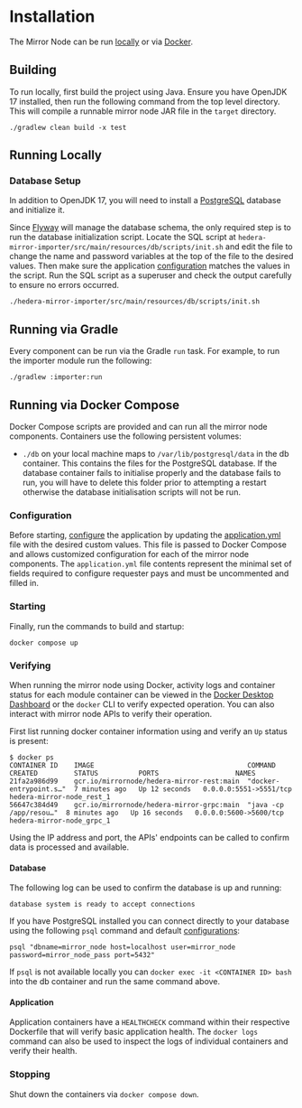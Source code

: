 # Installation

The Mirror Node can be run [locally](#running-locally) or via [Docker](#running-via-docker-compose).

## Building

To run locally, first build the project using Java. Ensure you have OpenJDK 17 installed, then run the following command
from the top level directory. This will compile a runnable mirror node JAR file in the `target` directory.

```console
./gradlew clean build -x test
```

## Running Locally

### Database Setup

In addition to OpenJDK 17, you will need to install a [PostgreSQL](https://postgresql.org) database and initialize it.

Since [Flyway](https://flywaydb.org) will manage the database schema, the only required step is to run the database
initialization script. Locate the SQL script at `hedera-mirror-importer/src/main/resources/db/scripts/init.sh` and edit
the file to change the name and password variables at the top of the file to the desired values. Then make sure the
application [configuration](configuration.md)
matches the values in the script. Run the SQL script as a superuser and check the output carefully to ensure no errors
occurred.

```console
./hedera-mirror-importer/src/main/resources/db/scripts/init.sh
```

## Running via Gradle

Every component can be run via the Gradle `run` task. For example, to run the importer module run the following:

```
./gradlew :importer:run
```

## Running via Docker Compose

Docker Compose scripts are provided and can run all the mirror node components. Containers use the following persistent
volumes:

- `./db` on your local machine maps to `/var/lib/postgresql/data` in the db container. This contains the files for the
  PostgreSQL database. If the database container fails to initialise properly and the database fails to run, you will
  have to delete this folder prior to attempting a restart otherwise the database initialisation scripts will not be
  run.

### Configuration

Before starting, [configure](configuration.md) the application by updating the [application.yml](/application.yml)
file with the desired custom values. This file is passed to Docker Compose and allows customized configuration for each
of the mirror node components. The `application.yml` file contents represent the minimal set of fields required to
configure requester pays and must be uncommented and filled in.

### Starting

Finally, run the commands to build and startup:

```console
docker compose up
```

### Verifying

When running the mirror node using Docker, activity logs and container status for each module container can be viewed in
the [Docker Desktop Dashboard](https://docs.docker.com/desktop/dashboard/) or the `docker` CLI to verify expected
operation. You can also interact with mirror node APIs to verify their operation.

First list running docker container information using and verify an `Up` status is present:

```shell
$ docker ps
CONTAINER ID    IMAGE                                      COMMAND                 CREATED         STATUS          PORTS                   NAMES
21fa2a986d99    gcr.io/mirrornode/hedera-mirror-rest:main  "docker-entrypoint.s…"  7 minutes ago   Up 12 seconds   0.0.0.0:5551->5551/tcp  hedera-mirror-node_rest_1
56647c384d49    gcr.io/mirrornode/hedera-mirror-grpc:main  "java -cp /app/resou…"  8 minutes ago   Up 16 seconds   0.0.0.0:5600->5600/tcp  hedera-mirror-node_grpc_1
```

Using the IP address and port, the APIs' endpoints can be called to confirm data is processed and available.

#### Database

The following log can be used to confirm the database is up and running:

```shell
database system is ready to accept connections
```

If you have PostgreSQL installed you can connect directly to your database using the following `psql` command and
default [configurations](/docs/configuration.md):

```shell
psql "dbname=mirror_node host=localhost user=mirror_node password=mirror_node_pass port=5432"
```

If `psql` is not available locally you can `docker exec -it <CONTAINER ID> bash` into the db container and run the same
command above.

#### Application

Application containers have a `HEALTHCHECK` command within their respective Dockerfile that will verify basic
application health. The `docker logs` command can also be used to inspect the logs of individual containers and verify
their health.

### Stopping

Shut down the containers via `docker compose down`.
